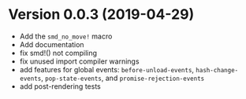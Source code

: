 # Version 0.0.3 (2019-04-29)

* Add the `smd_no_move!` macro
* Add documentation
* fix smd!() not compiling
* fix unused import compiler warnings
* add features for global events: `before-unload-events`, `hash-change-events`, `pop-state-events`, and `promise-rejection-events`
* add post-rendering tests
